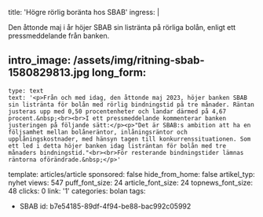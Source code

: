 title: 'Högre rörlig boränta hos SBAB'
ingress: |
  <p>Den åttonde maj i år höjer SBAB sin listränta på rörliga bolån, enligt ett pressmeddelande från banken.
  </p>
  
intro_image: /assets/img/ritning-sbab-1580829813.jpg
long_form:
  -
    type: text
    text: '<p>Från och med idag, den åttonde maj 2023, höjer banken SBAB sin listränta för bolån med rörlig bindningstid på tre månader. Räntan justeras upp med 0,50 procentenheter och landar därmed på 4,67 procent.&nbsp;<br><br>I ett pressmeddelande kommenterar banken justeringen på följande sätt:</p><p>"Det är SBAB:s ambition att ha en följsamhet mellan bolåneräntor, inlåningsräntor och upplåningskostnader, med hänsyn tagen till konkurrenssituationen. Som ett led i detta höjer banken idag listräntan för bolån med tre månaders bindningstid."<br><br>För resterande bindningstider lämnas räntorna oförändrade.&nbsp;</p>'
template: articles/article
sponsored: false
hide_from_home: false
artikel_typ: nyhet
views: 547
puff_font_size: 24
article_font_size: 24
topnews_font_size: 48
clicks: 0
link: '1'
categories: bolan
tags:
  - SBAB
id: b7e54185-89df-4f94-be88-bac992c05992
